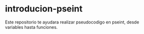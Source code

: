 # introducion-pseint
Este repositorio te ayudara realizar pseudocodigo en pseint, desde variables hasta funciones.
